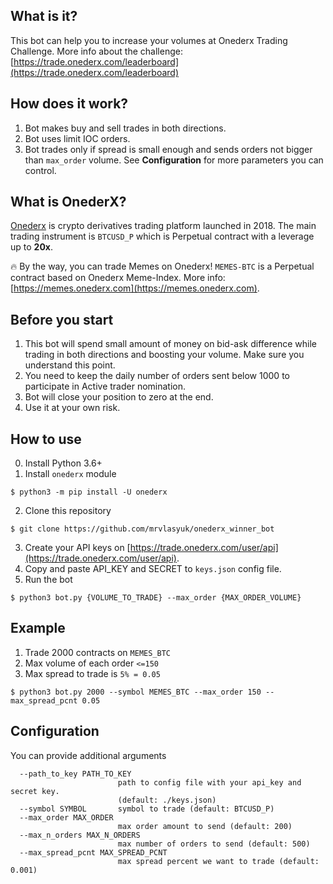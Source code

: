 ## What is it?
This bot can help you to increase your volumes at Onederx Trading Challenge. More info about the challenge: [https://trade.onederx.com/leaderboard](https://trade.onederx.com/leaderboard)

## How does it work?
1. Bot makes buy and sell trades in both directions. 
2. Bot uses limit IOC orders.
3. Bot trades only if spread is small enough and sends orders not bigger than `max_order` volume. See **Configuration** for more parameters you can control.

## What is OnederX?
[Onederx](https://onederx.com) is crypto derivatives trading platform launched in 2018. The main trading instrument is `BTCUSD_P` which is Perpetual contract with a leverage up to **20x**.

🔥 By the way, you can trade Memes on Onederx! `MEMES-BTC` is a Perpetual contract based on Onederx Meme-Index. More info: [https://memes.onederx.com](https://memes.onederx.com).


## Before you start
1. This bot will spend small amount of money on bid-ask difference while trading in both directions and boosting your volume. Make sure you understand this point.
2. You need to keep the daily number of orders sent below 1000 to participate in Active trader nomination.
3. Bot will close your position to zero at the end.
4. Use it at your own risk. 


## How to use
0. Install Python 3.6+
1. Install `onederx` module

`$ python3 -m pip install -U onederx`

2. Clone this repository

`$ git clone https://github.com/mrvlasyuk/onederx_winner_bot`

3. Create your API keys on [https://trade.onederx.com/user/api](https://trade.onederx.com/user/api). 
4. Copy and paste API_KEY and SECRET to `keys.json` config file.
5. Run the bot

`$ python3 bot.py {VOLUME_TO_TRADE} --max_order {MAX_ORDER_VOLUME}`

## Example
1. Trade 2000 contracts on `MEMES_BTC`
2. Max volume of each order `<=150`
3. Max spread to trade is `5% = 0.05` 

`$ python3 bot.py 2000 --symbol MEMES_BTC --max_order 150 --max_spread_pcnt 0.05`


## Configuration
You can provide additional arguments

```
  --path_to_key PATH_TO_KEY
                        path to config file with your api_key and secret key.
                        (default: ./keys.json)
  --symbol SYMBOL       symbol to trade (default: BTCUSD_P)
  --max_order MAX_ORDER
                        max order amount to send (default: 200)
  --max_n_orders MAX_N_ORDERS
                        max number of orders to send (default: 500)
  --max_spread_pcnt MAX_SPREAD_PCNT
                        max spread percent we want to trade (default: 0.001)

```